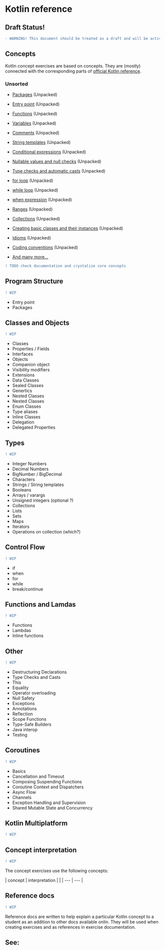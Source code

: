 # Kotlin reference

## Draft Status!

```diff
- WARNING! This document should be treated as a draft and will be actively changing. Sections that marked as WIP requires attention/rework from contributors.
```

## Concepts

Kotlin concept exercises are based on concepts. They are (mostly) connected with the corresponding parts of [official Kotlin reference](https://kotlinlang.org/docs/reference/basic-syntax.html#defining-packages).

### Unsorted

- [Packages](https://kotlinlang.org/docs/reference/basic-syntax.html#defining-packages) (Unpacked)
- [Entry point](https://kotlinlang.org/docs/reference/basic-syntax.html#program-entry-point) (Unpacked)
- [Functions](https://kotlinlang.org/docs/reference/basic-syntax.html#defining-functions) (Unpacked)
- [Variables](https://kotlinlang.org/docs/reference/basic-syntax.html#defining-variables) (Unpacked)
- [Comments](https://kotlinlang.org/docs/reference/basic-syntax.html#comments) (Unpacked)
- [String templates](https://kotlinlang.org/docs/reference/basic-syntax.html#using-string-templates) (Unpacked)
- [Conditional expressions](https://kotlinlang.org/docs/reference/basic-syntax.html#using-conditional-expressions) (Unpacked)
- [Nullable values and null checks](https://kotlinlang.org/docs/reference/basic-syntax.html#using-nullable-values-and-checking-for-null) (Unpacked)
- [Type checks and automatic casts](https://kotlinlang.org/docs/reference/basic-syntax.html#using-type-checks-and-automatic-casts) (Unpacked)
- [for loop](https://kotlinlang.org/docs/reference/basic-syntax.html#using-a-for-loop) (Unpacked)
- [while loop](https://kotlinlang.org/docs/reference/basic-syntax.html#using-a-while-loop) (Unpacked)
- [when expression](https://kotlinlang.org/docs/reference/basic-syntax.html#using-a-while-loop) (Unpacked)
- [Ranges](https://kotlinlang.org/docs/reference/basic-syntax.html#using-a-while-loop) (Unpacked)
- [Collections](https://kotlinlang.org/docs/reference/basic-syntax.html#using-collections) (Unpacked)
- [Creating basic classes and their instances](https://kotlinlang.org/docs/reference/basic-syntax.html#using-collections) (Unpacked)

- [Idioms](https://kotlinlang.org/docs/reference/idioms.html) (Unpacked)
- [Coding conventions](https://kotlinlang.org/docs/reference/coding-conventions.html) (Unpacked)
- [And many more...](https://kotlinlang.org/docs/reference/basic-syntax.html)

```diff
! TODO check documentation and crystalize core concepts
```

## Program Structure

```diff
! WIP
```

- Entry point
- Packages

## Classes and Objects

```diff
! WIP
```

- Classes
- Properties / Fields
- Interfaces
- Objects
- Companion object
- Visibility modifiers
- Extensions
- Data Classes
- Sealed Classes
- Genertics
- Nested Classes
- Nested Classes
- Enum Classes
- Type aliases
- Inline Classes
- Delegation
- Delegated Properties

## Types

```diff
! WIP
```

- Integer Numbers
- Decimal Numbers
- BigNumber / BigDecimal
- Characters
- Strings / String templates
- Booleans
- Arrays / varargs
- Unsigned integers (optional ?)
- Collections
- Lists
- Sets
- Maps
- Iterators
- Operations on collection (which?)

## Control Flow

```diff
! WIP
```

- if
- when
- for
- while
- break/continue  

## Functions and Lamdas

```diff
! WIP
```

- Functions
- Lambdas
- Inline functions

## Other

```diff
! WIP
```

- Destructuring Declarations
- Type Checks and Casts
- This
- Equality
- Operator overloading
- Null Safety
- Exceptions
- Annotations
- Reflection
- Scope Functions
- Type-Safe Builders
- Java interop
- Testing

## Coroutines

```diff
! WIP
```

- Basics
- Cancellation and Timeout
- Composing Suspending Functions
- Coroutine Context and Dispatchers
- Async Flow
- Channels
- Exception Handling and Supervision
- Shared Mutable State and Concurrency

## Kotlin Multiplatform

```diff
! WIP
```

## Concept interpretation

```diff
! WIP
```

The concept exercises use the following concepts:

| concept | interpretation |
|
| --- | --- |

## Reference docs

```diff
! WIP
```

Reference docs are written to help explain a particular Kotlin concept to a student as an addition to other docs available onlin. They will be used when creating exercises and as references in exercise documentation.

See:
  - 

